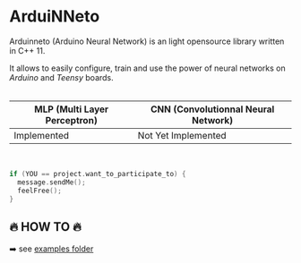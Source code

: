# ArduiNNeto
Arduinneto (Arduino Neural Network) is an light opensource library written in C++ 11.

It allows to easily configure, train and use the power of neural networks on *Arduino* and *Teensy* boards.<br/><br/>

MLP (Multi Layer Perceptron) | CNN (Convolutionnal Neural Network)
---------------------------- | ----------------------------
Implemented                  | Not Yet Implemented  

<br/>

```C++
if (YOU == project.want_to_participate_to) {
  message.sendMe();
  feelFree();
}
```

## :fire: HOW TO :fire:

:arrow_right: see [examples folder](https://github.com/Firejoss/ArduiNNeto/tree/master/examples)
